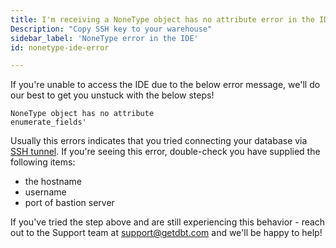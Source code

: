 ```yaml
---
title: I'm receiving a NoneType object has no attribute error in the IDE?
Description: "Copy SSH key to your warehouse"
sidebar_label: 'NoneType error in the IDE'
id: nonetype-ide-error

---
```


If you're unable to access the IDE due to the below error message, we'll do our best to get you unstuck with the below steps! 

```
NoneType object has no attribute 
enumerate_fields'
```

Usually this errors indicates that you tried connecting your database via [SSH tunnel](https://docs.getdbt.com/docs/dbt-cloud/cloud-configuring-dbt-cloud/connecting-your-database#connecting-via-an-ssh-tunnel). If you're seeing this error, double-check you have supplied the following items:

- the hostname
- username
- port of bastion server

If you've tried the step above and are still experiencing this behavior - reach out to the Support team at support@getdbt.com and we'll be happy to help!

